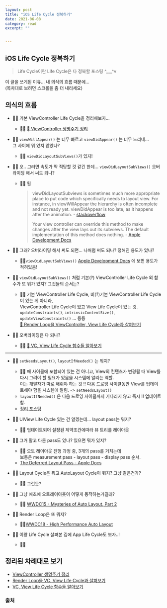 ```yaml
---
layout: post
title: "iOS Life Cycle 정복하기" 
date: 2021-06-08
category: read 
excerpt: ""


---
```


## iOS Life Cycle 정복하기

> Life Cycle이란 Life Cycle은 다 정복할 포스팅 ^___^v

이 글을 쓰게된 이유... 내 의식의 흐름 때문에...  
(목차대로 보려면 스크롤을 좀 더 내리세요)

## 의식의 흐름

* 🙍‍♀️ 기본 ViewController Life Cycle을 정리해보자...
  * 👩‍🎓 [🔗 ViewController 생명주기 정리](https://iamcho2.github.io/2021/06/02/viewcontroller-life-cycle)

* 🙍‍♀️ `viewWillAppear()` 는 너무 빠르고 `viewDidAppear()` 는 너무 느리네...  
  그 사이에 뭐 있지 않았나? 
  * 👩‍🎓  `viewDidLayoutSubViews()`가 있지!
  
* 🙍‍♀️ 오.. 그러면 속도가 딱 적당할 것 같긴 한데... `viewDidLayoutSubViews()` 오버라이딩 해서 써도 되나?
  * 👩‍🎓 됨  
  
    > viewDidLayoutSubviews is sometimes much more appropriate place to put code which specifically needs to layout view. For instance, in viewWillAppear the hierarchy is often incomplete and not ready yet. viewDidAppear is too late, as it happens after the animation. - [stackoverflow](https://stackoverflow.com/questions/39780470/viewdidlayoutsubviews-no-longer-called-when-popping-top-view-with-uinavigationco)
    >
    > Your view controller can override this method to make changes after the view lays out its subviews. The default implementation of this method does nothing. - [Apple Development Docs](https://developer.apple.com/documentation/uikit/uiviewcontroller/1621398-viewdidlayoutsubviews)
  
* 🙍‍♀️ 그래? 오버라이딩 해서 써도 되면... 나처럼 써도 되나? 정해진 용도가 있나?

  * 👩‍🎓`viewDidLayoutSubViews()`  [Apple Development Docs](https://developer.apple.com/documentation/uikit/uiviewcontroller/1621398-viewdidlayoutsubviews) 에 보면 용도가 적혀있음!

* 🙍‍♀️ `viewDidLayoutSubViews()` 처럼 기본(?) ViewController Life Cycle 외 함수가 또 뭐가 있지? 그것들의 순서는?
  * 👩‍🎓 기본 ViewController Life Cycle, 비(?)기본 ViewController Life Cycle이 있는 게 아니라,  
    ViewController Life Cycle이 있고 View Life Cycle이 있는 것.  
     `updateConstraints()`, `intrinsicContentSize()`, `updateViewConstraints()` ... 등등  
    [🔗 Render Loop을 ViewController, View Life Cycle과 살펴보기](https://iamcho2.github.io/2021/06/09/view-viewcontroller-layout-cycle-with-render-loop)
  
* 🙍‍♀️ 오버라이딩은 다 되나?
  * 👩‍🎓 [🔗 VC, View Life Cycle 함수들 알아보기](https://iamcho2.github.io/2021/06/14/vc-and-view-life-cycle-functions)
  



---

* 🙍‍♀️ `setNeedsLayout()`, `layoutIfNeeded()` 는 뭐지?
  * 👩‍🎓 매 사이클에 포함되어 있는 건 아니고, View의 컨텐츠가 변경될 때 View를 다시 그려야 할 필요가 있음을 시스템에 알리는 역할.  
    이는 개발자가 따로 해줘야 하는 것 !! 다음 드로잉 사이클동안 View를 업데이트해야 함을 시스템에 알림. -> `setNeedsLayout()`
  * `layoutIfNeeded()` 은 다음 드로잉 사이클까지 기다리지 않고 즉시 !! 업데이트 함.
  * [정리 포스팅]()
  
* 🙍‍♀️ UIView Life Cycle 있는 건 알겠는데... layout pass는 뭐지?
  * 👩‍🎓 업데이트되어 설정된 제약조건에따라 뷰 트리를 레이아웃
  
* 🙍‍♀️ 그거 말고 다른 pass도 있나? 있으면 뭐가 있지?
  * 👩‍🎓 오토 레이아웃 진행 과정 중, 3개의 pass를 거치는데   
    보통은 measurement pass - layout pass - display pass 순서.
  * [The Deferred Layout Pass - Apple Docs](https://developer.apple.com/library/archive/documentation/UserExperience/Conceptual/AutolayoutPG/ModifyingConstraints.html)
  
* 🙍‍♀️ Layout Cycle은 뭐고 AutoLayout Cycle이 뭐지? 그냥 같은건가?
  * 👩‍🎓 그런듯?
  
* 🙍‍♀️ 그냥 애초에 오토레이아웃이 어떻게 동작하는거길래?

  * 👩‍🎓 [WWDC15 - Mysteries of Auto Layout, Part 2](https://developer.apple.com/videos/play/wwdc2015/219/)

* 🙍‍♀️ Render Loop은 또 뭐지?

  * 👩‍🎓[WWDC18 - High Performance Auto Layout](https://developer.apple.com/videos/play/wwdc2018/220/)

* 🙍‍♀️ 이왕 Life Cycle 살펴본 김에 App Life Cycle도 보자..!

  * 👩‍🎓



## 정리된 차례대로 보기

*  [ViewController 생명주기 정리](https://iamcho2.github.io/2021/06/02/viewcontroller-life-cycle)
* [Render Loop을 VC, View Life Cycle과 살펴보기](https://iamcho2.github.io/2021/06/09/view-viewcontroller-layout-cycle-with-render-loop)
* [VC, View Life Cycle 함수들 알아보기](https://iamcho2.github.io/2021/06/14/vc-and-view-life-cycle-functions)



### 출처

